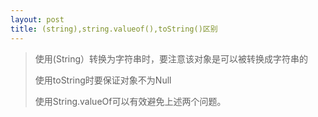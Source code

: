 ```yaml
---
layout: post
title: (string),string.valueof(),toString()区别
---
```


> 使用(String）转换为字符串时，要注意该对象是可以被转换成字符串的
>
> 使用toString时要保证对象不为Null
>
> 使用String.valueOf可以有效避免上述两个问题。